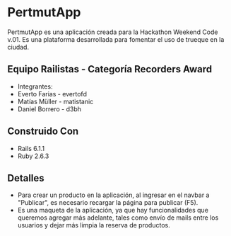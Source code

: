 # PertmutApp

PertmutApp es una aplicación creada para la Hackathon Weekend Code v.01.
Es una plataforma desarrollada para fomentar el uso de trueque en la ciudad.

## Equipo Railistas - Categoría Recorders Award

* Integrantes: 
* Everto Farias - evertofd
* Matías Müller - matistanic
* Daniel Borrero - d3bh

## Construido Con

* Rails 6.1.1
* Ruby 2.6.3

## Detalles

* Para crear un producto en la aplicación, al ingresar en el navbar a "Publicar", es necesario recargar la página para publicar (F5).
* Es una maqueta de la aplicación, ya que hay funcionalidades que queremos agregar más adelante, tales como envío de mails entre los usuarios y dejar más limpia la reserva de productos.
